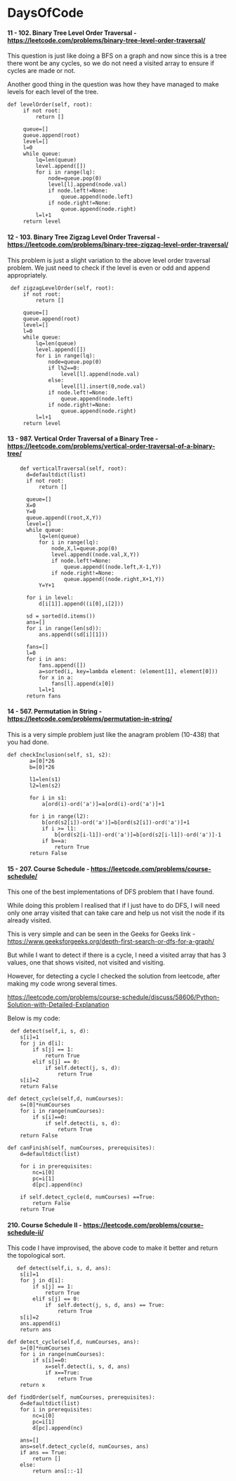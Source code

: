 # DaysOfCode

#### 11 - 102. Binary Tree Level Order Traversal - https://leetcode.com/problems/binary-tree-level-order-traversal/

 This question is just like doing a BFS on a graph and now since this is a tree there wont be any cycles, so we do not need a 
 visited array to ensure if cycles are made or not.
 
 Another good thing in the question was how they have managed to make levels for each level of the tree. 
 
    def levelOrder(self, root):
         if not root:
             return []

         queue=[]
         queue.append(root)
         level=[]
         l=0
         while queue:
             lq=len(queue)
             level.append([])
             for i in range(lq):
                 node=queue.pop(0)
                 level[l].append(node.val)
                 if node.left!=None:
                     queue.append(node.left)
                 if node.right!=None:
                     queue.append(node.right)
             l=l+1
         return level
         
#### 12 - 103. Binary Tree Zigzag Level Order Traversal - https://leetcode.com/problems/binary-tree-zigzag-level-order-traversal/

This problem is just a slight variation to the above level order traversal problem. We just need to check if the level is even or odd and append appropriately.

     def zigzagLevelOrder(self, root):
         if not root:
             return []

         queue=[]
         queue.append(root)
         level=[]
         l=0
         while queue:
             lq=len(queue)
             level.append([])
             for i in range(lq):
                 node=queue.pop(0)
                 if l%2==0:
                     level[l].append(node.val)
                 else:
                     level[l].insert(0,node.val)
                 if node.left!=None:
                     queue.append(node.left)
                 if node.right!=None:
                     queue.append(node.right)
             l=l+1
         return level
         
#### 13 - 987. Vertical Order Traversal of a Binary Tree - https://leetcode.com/problems/vertical-order-traversal-of-a-binary-tree/
      
        def verticalTraversal(self, root):
          d=defaultdict(list)
          if not root:
              return []

          queue=[]
          X=0
          Y=0
          queue.append((root,X,Y))
          level=[]
          while queue:
              lq=len(queue)
              for i in range(lq):
                  node,X,l=queue.pop(0)
                  level.append((node.val,X,Y))
                  if node.left!=None:
                      queue.append((node.left,X-1,Y))
                  if node.right!=None:
                      queue.append((node.right,X+1,Y))
              Y=Y+1

          for i in level:
              d[i[1]].append((i[0],i[2]))

          sd = sorted(d.items())
          ans=[]
          for i in range(len(sd)):
              ans.append((sd[i][1]))

          fans=[]
          l=0
          for i in ans:
              fans.append([])
              a=sorted(i, key=lambda element: (element[1], element[0]))
              for x in a:
                  fans[l].append(x[0])
              l=l+1
          return fans

 #### 14 - 567. Permutation in String - https://leetcode.com/problems/permutation-in-string/
 
 This is a very simple problem just like the anagram problem (10-438) that you had done.
 
    def checkInclusion(self, s1, s2):
           a=[0]*26
           b=[0]*26

           l1=len(s1)
           l2=len(s2)

           for i in s1:
               a[ord(i)-ord('a')]=a[ord(i)-ord('a')]+1

           for i in range(l2):
               b[ord(s2[i])-ord('a')]=b[ord(s2[i])-ord('a')]+1
               if i >= l1:
                   b[ord(s2[i-l1])-ord('a')]=b[ord(s2[i-l1])-ord('a')]-1
               if b==a:
                   return True
           return False
           
 
  #### 15 - 207. Course Schedule - https://leetcode.com/problems/course-schedule/
  
  This one of the best implementations of DFS problem that I have found.
  
  While doing this problem I realised that if I just have to do DFS, I will need only one array visited that can take care and help us not visit the node if its already visited.
  
  This is very simple and can be seen in the Geeks for Geeks link - https://www.geeksforgeeks.org/depth-first-search-or-dfs-for-a-graph/
  
  But while I want to detect if there is a cycle, I need a visited array that has 3 values, one that shows visited, not visited and visiting.
  
However, for detecting a cycle I checked the solution from leetcode, after making my code wrong several times.

https://leetcode.com/problems/course-schedule/discuss/58606/Python-Solution-with-Detailed-Explanation

Below is my code:

     def detect(self,i, s, d):
        s[i]=1
        for j in d[i]:
            if s[j] == 1:
                return True
            elif s[j] == 0: 
                if self.detect(j, s, d):
                    return True
        s[i]=2
        return False
        
    def detect_cycle(self,d, numCourses):
        s=[0]*numCourses
        for i in range(numCourses):
            if s[i]==0:
                if self.detect(i, s, d):
                    return True
        return False
    
    def canFinish(self, numCourses, prerequisites):
        d=defaultdict(list)
        
        for i in prerequisites:
            nc=i[0]
            pc=i[1]
            d[pc].append(nc)
        
        if self.detect_cycle(d, numCourses) ==True:
            return False
        return True
            
 #### 210. Course Schedule II - https://leetcode.com/problems/course-schedule-ii/
 
 This code I have improvised, the above code to make it better and return the topological sort.

       def detect(self,i, s, d, ans):
        s[i]=1
        for j in d[i]:
            if s[j] == 1:   
                return True
            elif s[j] == 0: 
                if  self.detect(j, s, d, ans) == True:  
                    return True
        s[i]=2
        ans.append(i)
        return ans 
        
    def detect_cycle(self,d, numCourses, ans):
        s=[0]*numCourses
        for i in range(numCourses):
            if s[i]==0:
                x=self.detect(i, s, d, ans)
                if x==True:
                    return True
        return x
    
    def findOrder(self, numCourses, prerequisites):
        d=defaultdict(list)
        for i in prerequisites:
            nc=i[0]
            pc=i[1]
            d[pc].append(nc)
            
        ans=[]
        ans=self.detect_cycle(d, numCourses, ans)
        if ans == True:
            return []
        else:
            return ans[::-1]
